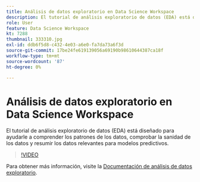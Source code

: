 ```yaml
---
title: Análisis de datos exploratorio en Data Science Workspace
description: El tutorial de análisis exploratorio de datos (EDA) está diseñado para ayudarle a descubrir patrones en los datos, comprobar la sanidad de los datos y resumir los datos relevantes para modelos predictivos.
role: User
feature: Data Science Workspace
kt: 7288
thumbnail: 333310.jpg
exl-id: ddb6f5d8-c432-4e03-a6e0-fa7da73a6f3d
source-git-commit: 17be24fe619139056a69190b98610644387ca18f
workflow-type: tm+mt
source-wordcount: '87'
ht-degree: 0%

---
```


# Análisis de datos exploratorio en Data Science Workspace

El tutorial de análisis exploratorio de datos (EDA) está diseñado para ayudarle a comprender los patrones de los datos, comprobar la sanidad de los datos y resumir los datos relevantes para modelos predictivos.

>[!VIDEO](https://video.tv.adobe.com/v/333310)

Para obtener más información, visite la [Documentación de análisis de datos exploratorio](https://experienceleague.adobe.com/docs/experience-platform/data-science-workspace/jupyterlab/eda-notebook.html?lang=en).
